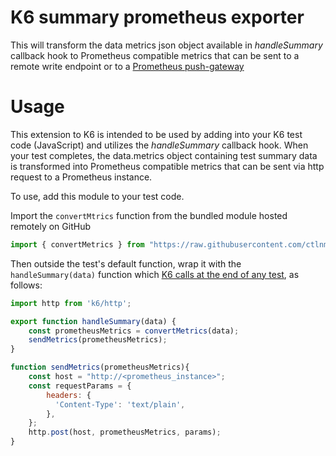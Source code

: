 # K6 summary prometheus exporter
This will transform the data metrics json object available in _handleSummary_ callback hook to Prometheus compatible metrics that can be sent to a remote write endpoint or to a [Prometheus push-gateway](https://prometheus.io/docs/practices/pushing/#when-to-use-the-pushgateway)

# Usage

This extension to K6 is intended to be used by adding into your K6 test code (JavaScript) and utilizes the _handleSummary_ callback hook. When your test completes, the data.metrics object containing test summary data is transformed into Prometheus compatible metrics that can be sent via http request to a Prometheus instance.

To use, add this module to your test code.

Import the `convertMtrics` function from the bundled module hosted remotely on GitHub

```js
import { convertMetrics } from "https://raw.githubusercontent.com/ctlnmhl/k6-summary-to-promgateway/master/dist/bundle.js";
```
Then outside the test's default function, wrap it with the `handleSummary(data)` function which [K6 calls at the end of any test](https://github.com/loadimpact/k6/pull/1768), as follows:

```js
import http from 'k6/http';

export function handleSummary(data) {
    const prometheusMetrics = convertMetrics(data);
    sendMetrics(prometheusMetrics);
}

function sendMetrics(prometheusMetrics){
    const host = "http://<prometheus_instance>";
    const requestParams = {
        headers: {
          'Content-Type': 'text/plain',
        },
    };
    http.post(host, prometheusMetrics, params);
}
```